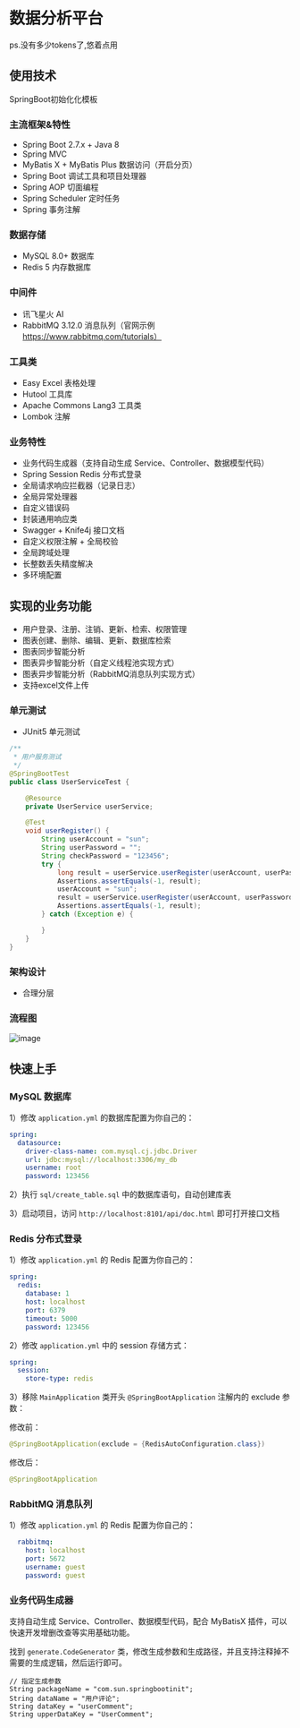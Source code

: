 # 数据分析平台

ps.没有多少tokens了,悠着点用
## 使用技术

SpringBoot初始化化模板

### 主流框架&特性

- Spring Boot 2.7.x + Java 8
- Spring MVC
- MyBatis X + MyBatis Plus 数据访问（开启分页）
- Spring Boot 调试工具和项目处理器
- Spring AOP 切面编程
- Spring Scheduler 定时任务
- Spring 事务注解

### 数据存储

- MySQL 8.0+ 数据库
- Redis 5 内存数据库
  
### 中间件

- 讯飞星火 AI
- RabbitMQ 3.12.0 消息队列（官网示例 https://www.rabbitmq.com/tutorials）

### 工具类

- Easy Excel 表格处理
- Hutool 工具库
- Apache Commons Lang3 工具类
- Lombok 注解

### 业务特性

- 业务代码生成器（支持自动生成 Service、Controller、数据模型代码）
- Spring Session Redis 分布式登录
- 全局请求响应拦截器（记录日志）
- 全局异常处理器
- 自定义错误码
- 封装通用响应类
- Swagger + Knife4j 接口文档
- 自定义权限注解 + 全局校验
- 全局跨域处理
- 长整数丢失精度解决
- 多环境配置
  
## 实现的业务功能

- 用户登录、注册、注销、更新、检索、权限管理
- 图表创建、删除、编辑、更新、数据库检索
- 图表同步智能分析
- 图表异步智能分析（自定义线程池实现方式）
- 图表异步智能分析（RabbitMQ消息队列实现方式）
- 支持excel文件上传

### 单元测试

- JUnit5 单元测试

```java  
/**
 * 用户服务测试
 */
@SpringBootTest
public class UserServiceTest {

    @Resource
    private UserService userService;

    @Test
    void userRegister() {
        String userAccount = "sun";
        String userPassword = "";
        String checkPassword = "123456";
        try {
            long result = userService.userRegister(userAccount, userPassword, checkPassword);
            Assertions.assertEquals(-1, result);
            userAccount = "sun";
            result = userService.userRegister(userAccount, userPassword, checkPassword);
            Assertions.assertEquals(-1, result);
        } catch (Exception e) {

        }
    }
}
```

### 架构设计

- 合理分层

### 流程图

![image](https://github.com/user-attachments/assets/2273daa1-fd93-44c5-8e83-e28685beaaca)





## 快速上手


### MySQL 数据库
1）修改 `application.yml` 的数据库配置为你自己的：

```yml
spring:
  datasource:
    driver-class-name: com.mysql.cj.jdbc.Driver
    url: jdbc:mysql://localhost:3306/my_db
    username: root
    password: 123456
```

2）执行 `sql/create_table.sql` 中的数据库语句，自动创建库表

3）启动项目，访问 `http://localhost:8101/api/doc.html` 即可打开接口文档

### Redis 分布式登录

1）修改 `application.yml` 的 Redis 配置为你自己的：

```yml
spring:
  redis:
    database: 1
    host: localhost
    port: 6379
    timeout: 5000
    password: 123456
```

2）修改 `application.yml` 中的 session 存储方式：

```yml
spring:
  session:
    store-type: redis
```

3）移除 `MainApplication` 类开头 `@SpringBootApplication` 注解内的 exclude 参数：

修改前：

```java
@SpringBootApplication(exclude = {RedisAutoConfiguration.class})
```

修改后：


```java
@SpringBootApplication
```

### RabbitMQ 消息队列

1）修改 `application.yml` 的 Redis 配置为你自己的：

```yml
  rabbitmq:
    host: localhost
    port: 5672
    username: guest
    password: guest
```

### 业务代码生成器

支持自动生成 Service、Controller、数据模型代码，配合 MyBatisX 插件，可以快速开发增删改查等实用基础功能。

找到 `generate.CodeGenerator` 类，修改生成参数和生成路径，并且支持注释掉不需要的生成逻辑，然后运行即可。

```
// 指定生成参数
String packageName = "com.sun.springbootinit";
String dataName = "用户评论";
String dataKey = "userComment";
String upperDataKey = "UserComment";
```
